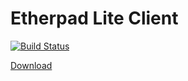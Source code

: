 # Etherpad Lite Client
[![Build Status](https://drone.io/github.com/nelsonsilva/etherpad-lite-codegen/status.png)](https://drone.io/github.com/nelsonsilva/etherpad-lite-codegen/latest)

[Download](https://drone.io/github.com/nelsonsilva/etherpad-lite-codegen/files/etherpad-java/target/etherpad-client-1.0.jar)
